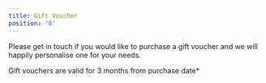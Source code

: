 ```yaml
---
title: Gift Voucher
position: '8'
---
```

Please get in touch if you would like to purchase a gift voucher and we will happily personalise one for your needs.



Gift vouchers are valid for 3 months from purchase date*
